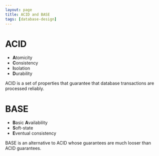 ```yaml
---
layout: page
title: ACID and BASE
tags: [database-design]
---
```


# ACID

+ **A**tomicity
+ **C**onsistency
+ **I**solation
+ **D**urability

ACID is a set of properties that guarantee that database transactions are processed reliably.

# BASE

+ **B**asic **A**vailability
+ **S**oft-state
+ **E**ventual consistency

BASE is an alternative to ACID whose guarantees are much looser than ACID guarantees.
